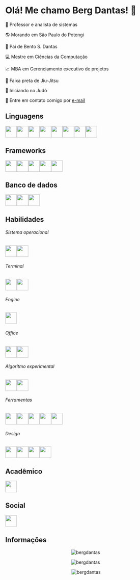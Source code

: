 
# Olá! Me chamo Berg Dantas! 👋

:beginner: Professor e analista de sistemas

:earth_americas: Morando em São Paulo do Potengi

:baby: Pai de Bento S. Dantas

:computer: Mestre em Ciências da Computação

:chart_with_upwards_trend: MBA em Gerenciamento executivo de projetos

:kimono: Faixa preta de Jiu-Jitsu

:space_invader: Iniciando no Judô

:e-mail: Entre em contato comigo por [e-mail](mailto:bergdantas@msn.com)


## Linguagens

<img src="https://cdn.jsdelivr.net/gh/devicons/devicon@latest/icons/html5/html5-original.svg" width=36 height=36 /><img src="https://cdn.jsdelivr.net/gh/devicons/devicon@latest/icons/css3/css3-original.svg" width=36 height=36 /><img src="https://cdn.jsdelivr.net/gh/devicons/devicon@latest/icons/c/c-original.svg" width=36 height=36 /><img src="https://cdn.jsdelivr.net/gh/devicons/devicon@latest/icons/unifiedmodelinglanguage/unifiedmodelinglanguage-original.svg" width=36 height=36 /><img src="https://cdn.jsdelivr.net/gh/devicons/devicon@latest/icons/java/java-original.svg" width=36 height=36 /><img src="https://cdn.jsdelivr.net/gh/devicons/devicon@latest/icons/python/python-original.svg" width=36 height=36 /><img src="https://cdn.jsdelivr.net/gh/devicons/devicon@latest/icons/javascript/javascript-original.svg" width=36 height=36 /><img src="https://cdn.jsdelivr.net/gh/devicons/devicon@latest/icons/typescript/typescript-original.svg" width=36 height=36 />

## Frameworks
<img src="https://cdn.jsdelivr.net/gh/devicons/devicon@latest/icons/bootstrap/bootstrap-original.svg" width=36 height=36><img src="https://cdn.jsdelivr.net/gh/devicons/devicon@latest/icons/nodejs/nodejs-original.svg" width=36 height=36><img src="https://cdn.jsdelivr.net/gh/devicons/devicon@latest/icons/react/react-original.svg" width=36 height=36><img src="https://cdn.jsdelivr.net/gh/devicons/devicon@latest/icons/jest/jest-plain.svg" width=36 height=36><img src="https://cdn.jsdelivr.net/gh/devicons/devicon@latest/icons/qt/qt-original.svg" width=36 height=36>

## Banco de dados
<img src="https://cdn.jsdelivr.net/gh/devicons/devicon@latest/icons/microsoftsqlserver/microsoftsqlserver-original.svg" width=36 height=36><img src="https://cdn.jsdelivr.net/gh/devicons/devicon@latest/icons/mysql/mysql-original.svg" width=36 height=36><img src="https://cdn.jsdelivr.net/gh/devicons/devicon@latest/icons/postgresql/postgresql-original.svg" width=36 height=36>

## Habilidades

###### Sistema operacional
<img src="https://cdn.jsdelivr.net/gh/devicons/devicon@latest/icons/linux/linux-original.svg" width=36 height=36><img src="https://cdn.jsdelivr.net/gh/devicons/devicon@latest/icons/debian/debian-original.svg" width=36 height=36>

###### Terminal

<img src="https://cdn.jsdelivr.net/gh/devicons/devicon@latest/icons/bash/bash-original.svg" width=36 height=36><img src="https://cdn.jsdelivr.net/gh/devicons/devicon@latest/icons/powershell/powershell-original.svg" width=36 height=36>

###### Engine

<img src="https://cdn.jsdelivr.net/gh/devicons/devicon@latest/icons/unity/unity-original.svg" width=36 height=36>

###### Office

<img src="https://cdn.jsdelivr.net/gh/devicons/devicon@latest/icons/tex/tex-original.svg" width=36 height=36><img src="https://cdn.jsdelivr.net/gh/devicons/devicon@latest/icons/latex/latex-original.svg" width=36 height=36>


###### Algoritmo experimental

<img src="https://cdn.jsdelivr.net/gh/devicons/devicon@latest/icons/matlab/matlab-original.svg" width=36 height=36><img src="https://cdn.jsdelivr.net/gh/devicons/devicon@latest/icons/arduino/arduino-original.svg" width=36 height=36>

###### Ferramentas

<img src="https://cdn.jsdelivr.net/gh/devicons/devicon@latest/icons/git/git-original.svg" width=36 height=36><img src="https://cdn.jsdelivr.net/gh/devicons/devicon@latest/icons/github/github-original.svg" width=36 height=36><img src="https://cdn.jsdelivr.net/gh/devicons/devicon@latest/icons/vscode/vscode-original.svg" width=36 height=36><img src="https://cdn.jsdelivr.net/gh/devicons/devicon@latest/icons/eclipse/eclipse-original.svg" width=36 height=36><img src="https://cdn.jsdelivr.net/gh/devicons/devicon@latest/icons/firefox/firefox-original.svg" width=36 height=36>

###### Design
<img src="https://cdn.jsdelivr.net/gh/devicons/devicon@latest/icons/canva/canva-original.svg" width=36 height=36><img src="https://cdn.jsdelivr.net/gh/devicons/devicon@latest/icons/figma/figma-original.svg" width=36 height=36><img src="https://cdn.jsdelivr.net/gh/devicons/devicon@latest/icons/gimp/gimp-original.svg" width=36 height=36><img src="https://cdn.jsdelivr.net/gh/devicons/devicon@latest/icons/inkscape/inkscape-original.svg" width=36 height=36>

## Acadêmico
<!-- [![Texto Alternativo](URL_da_Imagem)](URL_do_Link)-->
<a href="https://buscatextual.cnpq.br/buscatextual/visualizacv.do?id=K4296336Y9&tokenCaptchar=03AFcWeA783ag3NuwI0q-zIYFmkmASTMiIjDSR72_fRIs2WqB0vryXxgte4sB_Ok2FzEU1agJrFoqEFQ61MPY53hQAT_O7uXztXWJ9lLwYTINihOHGsWQ7XIM45G6KlqHhIrs5mE7o80o8mlh44U4hHLWKRTzU2c4l5hzgfOir-zWOvoZDM5Pnqo5ku37pl4_QVPwcL6FMt9p4DSSQl9vQThFZsLO2G6-06zX5G4QsXJNbczo0Ktj_TrZsgMtoo6SUwLDh1ue3K5PPWKFrDFcrGMBVBPBNfJDYAyC-50e7Krt55Vwi-Deak2XjDtkQpS_TxVJ24xGe8qeqxC2cHbGMdV8p-FVwkeK8qBWmFbYAlPlGsh2ymHyPqgWWXdENc3EJkZPuxDeMyI8jHuI-24NfEZrdWw7EtRhdqPhdY45v63G2_rIzKskPfrKcKhE-LJVE7WDyyprZQqJ11gdq6nNMrjK42M8Jxs0zgJ4DYxY9YmIYuWPWdwvdiMbBjMz5wBK9UEjXvz9jBh5Ondk-WRoLOA_WYRN6kf_k7i_r26IzqLTMOh9gSSnWG_cdNjjLn5djpFcX42B2Z8kZsEDplSyfpN9q72ISPeUWK23YZvEWwPt_cF8BcWTQJ531MpZOPd5rKVuBlN8OkSHFTJ8xdYNdlB7bjPWHeLpBVe6FpgXKN4wD0OZJYl--_58"><img src="https://www.ufpb.br/ppgs/contents/imagens/logo-lattes.png" width=36 height=36/></a> 

## Social

<a href="http://www.instagram.com/eumechamoberg"><img src="https://raw.githubusercontent.com/danielcranney/readme-generator/main/public/icons/socials/instagram.svg" width=36 height=36/></a> 

## Informações

<!-- profile views -->
<p align="center"> <img src="https://komarev.com/ghpvc/?username=bergdantas&label=Profile%20views&color=0e75b6&style=flat" alt="bergdantas" /> </p> 

<!-- languages </p>-->
<p align="center"><img  src="https://github-readme-stats.vercel.app/api/top-langs?username=bergdantas&show_icons=true&locale=en&layout=compact" alt="bergdantas" />

<!-- stats -->
<p align="center">&nbsp;<img  src="https://github-readme-stats.vercel.app/api?username=bergdantas&show_icons=true&locale=en" alt="bergdantas" /></p>


<!--
<a href=""><img src="" width=36 height=36></a>
<img src="" width=36 height=36>
-->
